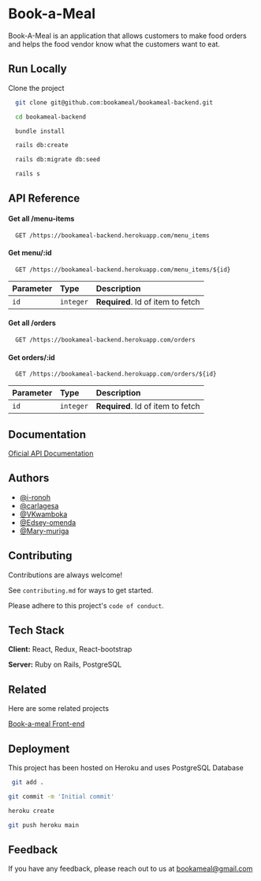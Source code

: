 
# Book-a-Meal

Book-A-Meal is an application that allows customers to 
make food orders and helps the food vendor 
know what the customers want to eat. 

## Run Locally

Clone the project

```bash
  git clone git@github.com:bookameal/bookameal-backend.git
```  
```bash
  cd bookameal-backend
```
```bash
  bundle install
```
```bash
  rails db:create
```
```bash
  rails db:migrate db:seed
```
```bash
  rails s
```


## API Reference

#### Get all  /menu-items

```http
  GET /https://bookameal-backend.herokuapp.com/menu_items
```


#### Get menu/:id

```http
  GET /https://bookameal-backend.herokuapp.com/menu_items/${id}
```

| Parameter | Type     | Description                       |
| :-------- | :------- | :-------------------------------- |
| `id`      | `integer` | **Required**. Id of item to fetch |


#### Get all  /orders

```http
  GET /https://bookameal-backend.herokuapp.com/orders
```


#### Get orders/:id

```http
  GET /https://bookameal-backend.herokuapp.com/orders/${id}
```

| Parameter | Type     | Description                       |
| :-------- | :------- | :-------------------------------- |
| `id`      | `integer` | **Required**. Id of item to fetch |



## Documentation

[Oficial API Documentation](https://documenter.getpostman.com/view/14609137/2s8YRgpuNY#intro)


## Authors

- [@i-ronoh](https://github.com/i-ronoh)
- [@carlagesa](https://github.com/carlagesa)
- [@VKwamboka](https://github.com/VKwamboka)
- [@Edsey-omenda](https://github.com/Edsey-omenda)
- [@Mary-muriga](https://github.com/Mary-muriga)

## Contributing

Contributions are always welcome!

See `contributing.md` for ways to get started.

Please adhere to this project's `code of conduct`.


## Tech Stack

**Client:** React, Redux, React-bootstrap

**Server:** Ruby on Rails, PostgreSQL


## Related

Here are some related projects

[Book-a-meal Front-end](https://github.com/bookameal/bookameal-frontend)


## Deployment

This project has been hosted on Heroku and uses PostgreSQL Database
```bash
 git add .
```

```bash
git commit -m 'Initial commit'
```

```bash
heroku create
```
```bash
git push heroku main
```


## Feedback

If you have any feedback, please reach out to us at bookameal@gmail.com

